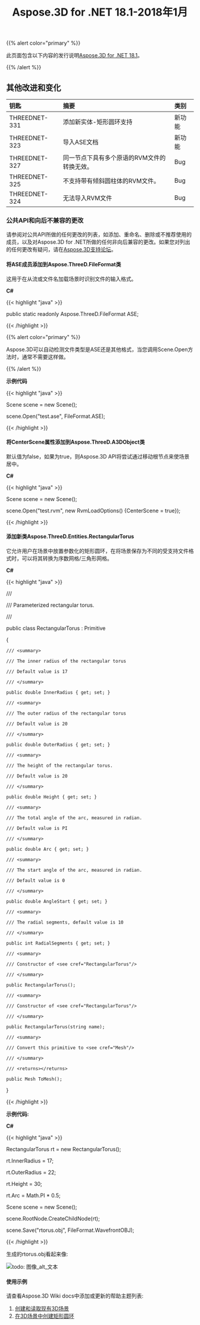 ﻿---
title: Aspose.3D for .NET 18.1-2018年1月
type: docs
weight: 120
url: /zh/net/aspose-3d-for-net-18-1-january-2018/
---
{{% alert color="primary" %}} 

此页面包含以下内容的发行说明[Aspose.3D for .NET 18.1](https://www.nuget.org/packages/Aspose.3D/18.1.0)。

{{% /alert %}} 
## **其他改进和变化**

|**钥匙**|**摘要**|**类别**|
|:- |:- |:- |
|THREEDNET-331|添加新实体-矩形圆环支持|新功能|
|THREEDNET-323|导入ASE文档|新功能|
|THREEDNET-327|同一节点下具有多个原语的RVM文件的转换无效。|Bug|
|THREEDNET-325|不支持带有倾斜圆柱体的RVM文件。|Bug|
|THREEDNET-324|无法导入RVM文件|Bug|
### **公共API和向后不兼容的更改**
请参阅对公共API所做的任何更改的列表，如添加、重命名、删除或不推荐使用的成员，以及对Aspose.3D for .NET所做的任何非向后兼容的更改。如果您对列出的任何更改有疑问，请在[Aspose.3D支持论坛](https://forum.aspose.com/c/3d/18)。
#### **将ASE成员添加到Aspose.ThreeD.FileFormat类**
这用于在从流或文件名加载场景时识别文件的输入格式。

**C#**

{{< highlight "java" >}}

 public static readonly Aspose.ThreeD.FileFormat ASE;

{{< /highlight >}}

{{% alert color="primary" %}} 

Aspose.3D可以自动检测文件类型是ASE还是其他格式，当您调用Scene.Open方法时，通常不需要这样做。

{{% /alert %}} 

**示例代码**

{{< highlight "java" >}}

 Scene scene = new Scene();

scene.Open("test.ase", FileFormat.ASE);

{{< /highlight >}}
#### **将CenterScene属性添加到Aspose.ThreeD.A3DObject类**
默认值为false，如果为true，则Aspose.3D API将尝试通过移动根节点来使场景居中。

**C#**

{{< highlight "java" >}}

 Scene scene = new Scene();

scene.Open("test.rvm", new RvmLoadOptions() {CenterScene = true});

{{< /highlight >}}
#### **添加新类Aspose.ThreeD.Entities.RectangularTorus**
它允许用户在场景中放置参数化的矩形圆环，在将场景保存为不同的受支持文件格式时，可以将其转换为序数网格/三角形网格。

**C#**

{{< highlight "java" >}}

 /// <summary>

/// Parameterized rectangular torus.

/// </summary>

public class RectangularTorus : Primitive

{

    /// <summary>

    /// The inner radius of the rectangular torus

    /// Default value is 17

    /// </summary>

    public double InnerRadius { get; set; }

    /// <summary>

    /// The outer radius of the rectangular torus

    /// Default value is 20

    /// </summary>

    public double OuterRadius { get; set; }

    /// <summary>

    /// The height of the rectangular torus.

    /// Default value is 20

    /// </summary>

    public double Height { get; set; }

    /// <summary>

    /// The total angle of the arc, measured in radian.

    /// Default value is PI

    /// </summary>

    public double Arc { get; set; }

    /// <summary>

    /// The start angle of the arc, measured in radian.

    /// Default value is 0

    /// </summary>

    public double AngleStart { get; set; }

    /// <summary>

    /// The radial segments, default value is 10

    /// </summary>

    public int RadialSegments { get; set; }

    /// <summary>

    /// Constructor of <see cref="RectangularTorus"/>

    /// </summary>

    public RectangularTorus();

    /// <summary>

    /// Constructor of <see cref="RectangularTorus"/>

    /// </summary>

    public RectangularTorus(string name);

    /// <summary>

    /// Convert this primitive to <see cref="Mesh"/>

    /// </summary>

    /// <returns></returns>

    public Mesh ToMesh();

}

{{< /highlight >}}

**示例代码:**

**C#**

{{< highlight "java" >}}

 RectangularTorus rt = new RectangularTorus();

rt.InnerRadius = 17;

rt.OuterRadius = 22;

rt.Height = 30;

rt.Arc = Math.PI * 0.5;

Scene scene = new Scene();

scene.RootNode.CreateChildNode(rt);

scene.Save("rtorus.obj", FileFormat.WavefrontOBJ);

{{< /highlight >}}

生成的rtorus.obj看起来像:

![todo: 图像_alt_文本](aspose-3d-for-net-18-1-january-2018_1.png)
#### **使用示例**
请查看Aspose.3D Wiki docs中添加或更新的帮助主题列表:

1. [创建和读取现有3D场景](/3d/zh/net/create-and-read-an-existing-3d-scene/)
1. [在3D场景中创建矩形圆环](/3d/zh/net/create-rectangular-torus-in-3d-scene/)
